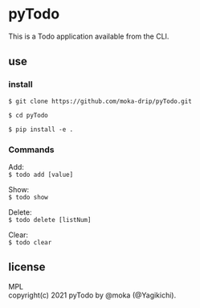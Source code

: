 # pyTodo
This is a Todo application available from the CLI.<br>
## use

### install
``$ git clone https://github.com/moka-drip/pyTodo.git`` 

``$ cd pyTodo``  

``$ pip install -e .``

### Commands
Add:  
``$ todo add [value]`` 

Show:  
``$ todo show``  

Delete:  
``$ todo delete [listNum]``

Clear:  
``$ todo clear``

## license
MPL  
copyright(c) 2021 pyTodo by @moka (@Yagikichi).
